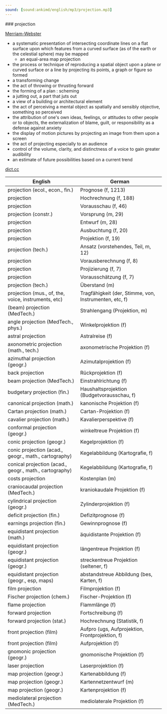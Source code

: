 ```yaml
---
sound: [sound:ankimd/english/mp3/projection.mp3]
---
```


\### projection

[Merriam-Webster](https://www.merriam-webster.com/dictionary/projection)

- a systematic presentation of intersecting coordinate lines on a flat surface upon which features from a curved surface (as of the earth or the celestial sphere) may be mapped
    - an equal-area map projection
- the process or technique of reproducing a spatial object upon a plane or curved surface or a line by projecting its points, a graph or figure so formed
- a transforming change
- the act of throwing or thrusting forward
- the forming of a plan : scheming
- a jutting out, a part that juts out
- a view of a building or architectural element
- the act of perceiving a mental object as spatially and sensibly objective, something so perceived
- the attribution of one's own ideas, feelings, or attitudes to other people or to objects, the externalization of blame, guilt, or responsibility as a defense against anxiety
- the display of motion pictures by projecting an image from them upon a screen
- the act of projecting especially to an audience
- control of the volume, clarity, and distinctness of a voice to gain greater audibility
- an estimate of future possibilities based on a current trend

[dict.cc](https://www.dict.cc/projection)

| English        | German       |
| -------------- | ------------ |
| projection (ecol., econ., fin.) | Prognose (f, 1213) |
| projection | Hochrechnung (f, 188) |
| projection | Vorausschau (f, 46) |
| projection (constr.) | Vorsprung (m, 29) |
| projection | Entwurf (m, 28) |
| projection | Ausbuchtung (f, 20) |
| projection | Projektion (f, 19) |
| projection (tech.) | Ansatz (vorstehendes, Teil, m, 12) |
| projection | Vorausberechnung (f, 8) |
| projection | Projizierung (f, 7) |
| projection | Vorausschätzung (f, 7) |
| projection (tech.) | Überstand (m) |
| projection (mus., of, the, voice, instruments, etc) | Tragfähigkeit (der, Stimme, von, Instrumenten, etc, f) |
| (beam) projection (MedTech.) | Strahlengang (Projektion, m) |
| angle projection (MedTech., phys.) | Winkelprojektion (f) |
| astral projection | Astralreise (f) |
| axonometric projection (math., tech.) | axonometrische Projektion (f) |
| azimuthal projection (geogr.) | Azimutalprojektion (f) |
| back projection | Rückprojektion (f) |
| beam projection (MedTech.) | Einstrahlrichtung (f) |
| budgetary projection (fin.) | Haushaltsprojektion (Budgetvorausschau, f) |
| canonical projection (math.) | kanonische Projektion (f) |
| Cartan projection (math.) | Cartan-Projektion (f) |
| cavalier projection (math.) | Kavalierperspektive (f) |
| conformal projection (geogr.) | winkeltreue Projektion (f) |
| conic projection (geogr.) | Kegelprojektion (f) |
| conic projection (acad., geogr., math., cartography) | Kegelabbildung (Kartografie, f) |
| conical projection (acad., geogr., math., cartography) | Kegelabbildung (Kartografie, f) |
| costs projection | Kostenplan (m) |
| craniocaudal projection <cc projection> (MedTech.) | kraniokaudale Projektion (f) |
| cylindrical projection (geogr.) | Zylinderprojektion (f) |
| deficit projection (fin.) | Defizitprognose (f) |
| earnings projection (fin.) | Gewinnprognose (f) |
| equidistant projection (math.) | äquidistante Projektion (f) |
| equidistant projection (geogr.) | längentreue Projektion (f) |
| equidistant projection (geogr.) | streckentreue Projektion (seltener, f) |
| equidistant projection (geogr., esp, maps) | abstandstreue Abbildung (bes, Karten, f) |
| film projection | Filmprojektion (f) |
| Fischer projection (chem.) | Fischer-Projektion (f) |
| flame projection | Flammlänge (f) |
| forward projection | Fortschreibung (f) |
| forward projection (stat.) | Hochrechnung (Statistik, f) |
| front projection (film) | Aufpro (ugs, Aufprojektion, Frontprojektion, f) |
| front projection (film) | Aufprojektion (f) |
| gnomonic projection (geogr.) | gnomonische Projektion (f) |
| laser projection | Laserprojektion (f) |
| map projection (geogr.) | Kartenabbildung (f) |
| map projection (geogr.) | Kartennetzentwurf (m) |
| map projection (geogr.) | Kartenprojektion (f) |
| mediolateral projection (MedTech.) | mediolaterale Projektion (f) |
